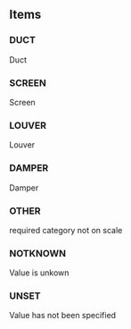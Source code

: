 

<!-- end of short definition -->
## Items

### DUCT
Duct

### SCREEN
Screen

### LOUVER
Louver

### DAMPER
Damper

### OTHER
required category not on scale

### NOTKNOWN
Value is unkown

### UNSET
Value has not been specified

